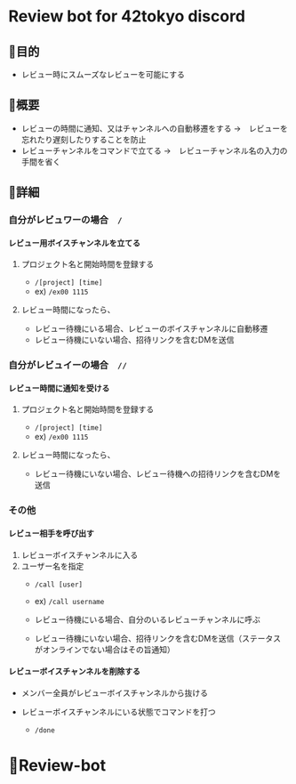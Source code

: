 # Review bot for 42tokyo discord

## 🤖目的

- レビュー時にスムーズなレビューを可能にする

## 🤖概要

- レビューの時間に通知、又はチャンネルへの自動移遷をする
	→　レビューを忘れたり遅刻したりすることを防止
- レビューチャンネルをコマンドで立てる
	→　レビューチャンネル名の入力の手間を省く

## 🤖詳細

### 自分がレビュワーの場合　``/``

#### レビュー用ボイスチャンネルを立てる
1. プロジェクト名と開始時間を登録する
	 - ```/[project] [time]```
	 - ex)  `/ex00 1115`

2. レビュー時間になったら、
	 - レビュー待機にいる場合、レビューのボイスチャンネルに自動移遷
	 - レビュー待機にいない場合、招待リンクを含むDMを送信

### 自分がレビュイーの場合　`//`

#### レビュー時間に通知を受ける
1. プロジェクト名と開始時間を登録する
	 - ```/[project] [time]```
	 - ex)  `/ex00 1115`

2. レビュー時間になったら、
   - レビュー待機にいない場合、レビュー待機への招待リンクを含むDMを送信

### その他
#### レビュー相手を呼び出す
1. レビューボイスチャンネルに入る
2. ユーザー名を指定
   - ```/call [user]```
   - ex) ``/call username``

   - レビュー待機にいる場合、自分のいるレビューチャンネルに呼ぶ
   - レビュー待機にいない場合、招待リンクを含むDMを送信（ステータスがオンラインでない場合はその旨通知）

#### レビューボイスチャンネルを削除する
- メンバー全員がレビューボイスチャンネルから抜ける

- レビューボイスチャンネルにいる状態でコマンドを打つ
	- ```/done```



# 🤖Review-bot
